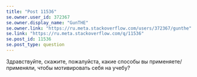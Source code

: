 ```yaml
---
title: "Post 11536"
se.owner.user_id: 372367
se.owner.display_name: "GunTHE"
se.owner.link: "https://ru.meta.stackoverflow.com/users/372367/gunthe"
se.link: "https://ru.meta.stackoverflow.com/q/11536"
se.post_id: 11536
se.post_type: question
---
```

<p>Здрaвствуйте, скажите, пожалуйста, какие способы вы применяете/применяли, чтобы мотивировать себя на учебу?</p>
